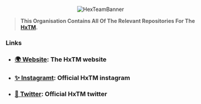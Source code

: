 <p align="center">
  <img src="https://cdn.discordapp.com/attachments/844973689292193824/951401830146015232/unknown.png" alt="HexTeamBanner" />
</p>

> **This Organisation Contains All Of The Relevant Repositories For The [HxTM](https://hextm.com).**

### Links

- ### [🌍 Website](https://hextm.com): The HxTM website
- ### [✨ Instagramt](https://instagram.com/hxtm): Official HxTM instagram
- ### [🦜 Twitter](https://twitter.com/hxtm_): Official HxTM twitter
